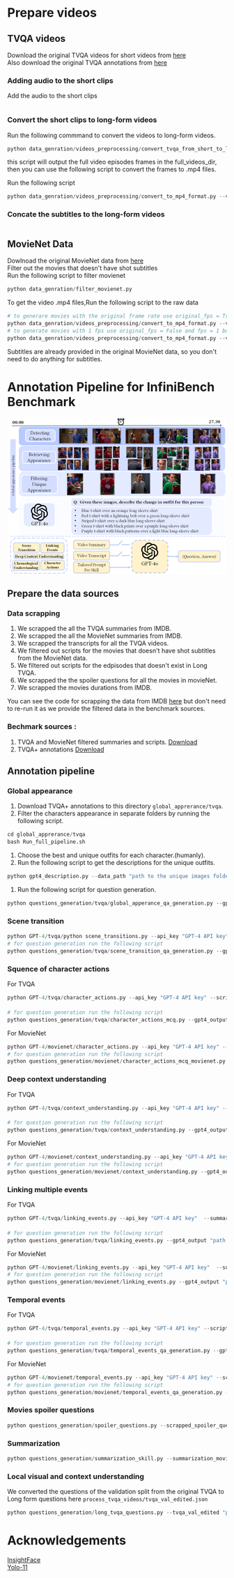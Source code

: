 # Prepare videos 
## TVQA videos <br>
Download the original TVQA videos for short videos from [here](https://nlp.cs.unc.edu/data/jielei/tvqa/tvqa_public_html/download_tvqa.html)<br>
Also download the original TVQA annotations from [here](https://nlp.cs.unc.edu/data/jielei/tvqa/tvqa_public_html/download_tvqa.html) <br>

### Adding audio to the short clips
Add the audio to the short clips 
```python
```
### Convert the short clips to long-form videos
Run the following commmand to convert the videos to long-form videos.<br>
```python
python data_genration/videos_preprocessing/convert_tvqa_from_short_to_long.py --train_path "path to the training annotation" --val_path "path to the validation annotation" --root_dir "path to the short clips directory" --full_videos_dir "path to save the full video episodes"
```

this script will output the full video episodes frames in the full_videos_dir, then you can use the following script to convert the frames to .mp4 files. <br>

Run the following script
```python
python data_genration/videos_preprocessing/convert_to_mp4_format.py --video_frames_dir "path to the long videos frames" --output_dir "path to save the MP4 videos" --source "tvqa" --fps 3 
```
### Concate the subtitles to the long-form videos
```python 
```

## MovieNet Data <br>
Dowlnoad the original MovieNet data from [here](https://opendatalab.com/OpenDataLab/MovieNet/tree/main/raw) <br>
Filter out the movies that doesn't have shot subtitles<br>
Run the following script to filter movienet<br>
```python
python data_genration/filter_movienet.py
```
To get the video .mp4 files,Run the following script to the raw data 
```python
# to generare movies with the original frame rate use original_fps = True
python data_genration/videos_preprocessing/convert_to_mp4_format.py --video_frames_dir "path to the long videos frames" --output_dir "path to save the MP4 videos" --source "movienet" --original_fps --movies_has_subtitles "movies_has_subtitles.json" --movies_durations "movies_durations.json" 
# to generate movies with 1 fps use original_fps = False and fps = 1 but take care that the video duration will be different from the original duration 
python data_genration/videos_preprocessing/convert_to_mp4_format.py --video_frames_dir "path to the long videos frames" --output_dir "path to save the MP4 videos" --source "movienet" --fps 1 --movies_has_subtitles "movies_has_subtitles.json" --movies_durations "movies_durations.json" 
```
Subtitles are already provided in the original MovieNet data, so you don't need to do anything for subtitles. <br>

# Annotation Pipeline for InfiniBench Benchmark 
![annotation_pipeline](../figs/ann_pipeline_iccv.png)
## Prepare the data sources
### Data scrapping 
1) We scrapped the all the TVQA summaries from IMDB. 
2) We scrapped the all the MovieNet summaries from IMDB. 
3) We scrapped the transcripts for all the TVQA videos. 
5) We filtered out scripts for the movies that doesn't have shot subtitles from the MovieNet data.
6) We filtered out scripts for the edpisodes that doesn't exist in Long TVQA.
7) We scrapped the the spoiler questions for all the movies in movieNet.
8) We scrapped the movies durations from IMDB. 

You can see the code for scrapping the data from IMDB [here](https://github.com/Vision-CAIR/Long_video_Bench/tree/main/scrapping) but don't need to re-run it as we provide the filtered data in the benchmark sources.
### Bechmark sources : 
1) TVQA and MovieNet filtered summaries and scripts. [Download](https://huggingface.co/datasets/Vision-CAIR/InfiniBench/tree/main/sources)
2) TVQA+ annotations [Download](https://tvqa.cs.unc.edu/download_tvqa_plus.html) 
## Annotation pipeline
### Global appearance <br>
1) Download TVQA+ annotations to this directory `global_apprerance/tvqa`.
2) Filter the characters appearance in separate folders by running the following script.
```python
cd global_apprerance/tvqa
bash Run_full_pipeline.sh
```
1) Choose the best and unique outfits for each character.(humanly).
2) Run the following script to get the descriptions for the unique outfits.
```python 
python gpt4_description.py --data_path "path to the unique images folder" --output_path "path to the output folder" --api_key "GPT-4o API key"
```
1) Run the following script for question generation.
```python
python questions_generation/tvqa/global_apperance_qa_generation.py --gpt4_descriptions "path to the json file with the descriptions" --existed_episodes "existed_videos_tvqa.json"
```
### Scene transition 
```python 
python GPT-4/tvqa/python scene_transitions.py --api_key "GPT-4 API key" --scripts_folder "path to the episodes scripts folder" --output_dir "path to the output directory" --output_json "path to the output json file" --num_tasks 64
# for question generation run the following script
python questions_generation/tvqa/scene_transition_qa_generation.py --gpt4_output "path to the output json file" --existed_episodes "existed_videos_tvqa.json"
```
### Squence of character actions 
For TVQA 
```python 
python GPT-4/tvqa/character_actions.py --api_key "GPT-4 API key" --scripts_folder "path to the episodes scripts folder" --summaries_folder "path to the summaries folder" --output_dir "path to the output directory" --output_json "path to the output json file" --num_tasks 64

# for question generation run the following script
python questions_generation/tvqa/character_actions_mcq.py --gpt4_output "path to the output json file" 
```
For MovieNet 
```python 
python GPT-4/movienet/character_actions.py --api_key "GPT-4 API key" --scripts_folder "path to the movies scripts folder" --summaries_folder "path to the movies summaries folder" --output_dir "path to the output directory" --output_json "path to the output json file" --num_tasks 64
# for question generation run the following script
python questions_generation/movienet/character_actions_mcq_movienet.py --gpt4_output "path to the output json file" 
```
### Deep context understanding 
For TVQA 
```python 
python GPT-4/tvqa/context_understanding.py --api_key "GPT-4 API key" --scripts_folder "path to the episodes scripts folder" --summaries_folder "path to the summaries folder" --output_dir "path to the output directory" --output_json "path to the output json file" --num_tasks 64

# for question generation run the following script
python questions_generation/tvqa/context_understanding.py --gpt4_output "path to the output json file" 
```
For MovieNet 
```python 
python GPT-4/movienet/context_understanding.py --api_key "GPT-4 API key" --scripts_folder "path to the movies scripts folder" --summaries_folder "path to the movies summaries folder" --output_dir "path to the output directory" --output_json "path to the output json file" --num_tasks 64
# for question generation run the following script
python questions_generation/movienet/context_understanding.py --gpt4_output "path to the output json file" 
``` 
### Linking multiple events 
For TVQA 
```python 
python GPT-4/tvqa/linking_events.py --api_key "GPT-4 API key"  --summaries_folder "path to the summaries folder" --output_dir "path to the output directory" --output_json "path to the output json file" --num_tasks 64

# for question generation run the following script
python questions_generation/tvqa/linking_events.py --gpt4_output "path to the output json file" 
```
For MovieNet 
```python 
python GPT-4/movienet/linking_events.py --api_key "GPT-4 API key"  --summaries_folder "path to the movies summaries folder" --output_dir "path to the output directory" --output_json "path to the output json file" --num_tasks 64
# for question generation run the following script
python questions_generation/movienet/linking_events.py --gpt4_output "path to the output json file" 
```
### Temporal events 
For TVQA 
```python 
python GPT-4/tvqa/temporal_events.py --api_key "GPT-4 API key" --scripts_folder "path to the episodes scripts folder" --output_dir "path to the output directory" --output_json "path to the output json file" --num_tasks 64

# for question generation run the following script
python questions_generation/tvqa/temporal_events_qa_generation.py --gpt4_output "path to the output json file" 
```
For MovieNet 
```python 
python GPT-4/movienet/temporal_events.py --api_key "GPT-4 API key" --scripts_folder "path to the movies scripts folder" --output_dir "path to the output directory" --output_json "path to the output json file" --num_tasks 64
# for question generation run the following script
python questions_generation/movienet/temporal_events_qa_generation.py --gpt4_output "path to the output json file" 
```
### Movies spoiler questions 
```python 
python questions_generation/spoiler_questions.py --scrapped_spoiler_questions "path to the scrapped spoiler questions"
```
### Summarization 
```python
python questions_generation/summarization_skill.py --summarization_movienet_json "path to json file of movienet summaries" --summarization_tvqa_json "path to json file of tvqa summaries" --api_key "GPT-4 API key"
```

### Local visual and context understanding 
We converted the questions of the validation split from the original TVQA to Long form questions here 
`process_tvqa_videos/tvqa_val_edited.json`
```python 
python questions_generation/long_tvqa_questions.py --tvqa_val_edited "process_tvqa_videos/tvqa_val_edited.json"
```

# Acknowledgements
[InsightFace](https://github.com/deepinsight/insightface/tree/master/python-package)<br>
[Yolo-11](https://github.com/ultralytics/ultralytics)<br>